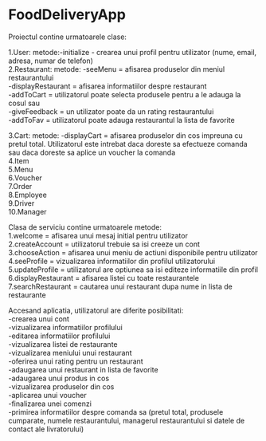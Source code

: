 # FoodDeliveryApp

Proiectul contine urmatoarele clase:

1.User: metode:-initialize - crearea unui profil pentru utilizator (nume, email, adresa, numar de telefon)  
2.Restaurant: metode: -seeMenu = afisarea produselor din meniul restaurantului  
                      -displayRestaurant = afisarea informatiilor despre restaurant  
                      -addToCart = utilizatorul poate selecta produsele pentru a le adauga la cosul sau  
                      -giveFeedback = un utilizator poate da un rating restaurantului  
                      -addToFav = utilizatorul poate adauga restaurantul la lista de favorite  
                       
3.Cart: metode: -displayCart = afisarea produselor din cos impreuna cu pretul total. Utilizatorul este intrebat daca doreste sa efectueze comanda sau daca doreste sa aplice un voucher la comanda  
4.Item  
5.Menu  
6.Voucher  
7.Order  
8.Employee  
9.Driver  
10.Manager  


Clasa de serviciu contine urmatoarele metode:  
1.welcome = afisarea unui mesaj initial pentru utilizator  
2.createAccount = utilizatorul trebuie sa isi creeze un cont  
3.chooseAction = afisarea unui meniu de actiuni disponibile pentru utilizator  
4.seeProfile = vizualizarea informatiilor din profilul utilizatorului  
5.updateProfile = utilizatorul are optiunea sa isi editeze informatiile din profil  
6.displayRestaurant = afisarea listei cu toate restaurantele  
7.searchRestaurant = cautarea unui restaurant dupa nume in lista de restaurante  



Accesand aplicatia, utilizatorul are diferite posibilitati:  
-crearea unui cont  
-vizualizarea informatiilor profilului  
-editarea informatiilor profilului  
-vizualizarea listei de restaurante  
-vizualizarea meniului unui restaurant  
-oferirea unui rating pentru un restaurant  
-adaugarea unui restaurant in lista de favorite  
-adaugarea unui produs in cos  
-vizualizarea produselor din cos  
-aplicarea unui voucher  
-finalizarea unei comenzi  
-primirea informatiilor despre comanda sa (pretul total, produsele cumparate, numele restaurantului, managerul restaurantului si datele de contact ale livratorului)  

                              
